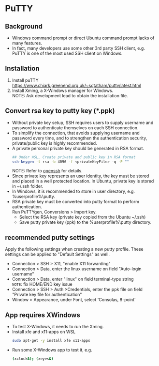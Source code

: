 # PuTTY

## Background
- Windows command prompt or direct Ubuntu command prompt lacks of many features.  
- In fact, many developers use some other 3rd party SSH client, e.g. PuTTY is one of the most used SSH client on Windows.


## Installation
1. Install puTTY  
   https://www.chiark.greenend.org.uk/~sgtatham/putty/latest.html
2. Install Xming, a X-Windows manager for Windows.  
   NOTE: Ask development lead to obtain the installation file.

## Convert rsa key to putty key (*.ppk)
- Without private key setup, SSH requires users to supply username and password to authenticate themselves on each SSH connection.
- To simplify the connection, that avoids supplying username and password every time, and to strengthen the authentication security, private/public key is highly recommended.
- A private personal private key should be generated in RSA format.
  ```bash
  ## Under WSL, Create private and public key in RSA format 
  ssh-keygen -t rsa -b 4096 -f <privateKeyFile> -q -P ""  
  ```
  NOTE: Refer to [openssh](../ubuntu/openssh.md) for details.
- Since private key represents an user identity, the key must be stored and placed in a well protected location. In Ubuntu, private key is stored in ~/.ssh folder.  
- In Windows, it is recommended to store in user directory, e.g. %userprofile%\putty.
- RSA private key must be converted into putty format to perform authentication.  
  Run PuTTYgen, Conversions > Import key. 
  - Select the RSA key (private key copied from the Ubuntu ~/.ssh)
  - Save putty private key (ppk) to the %userprofile%\putty directory.

## recommended putty settings
Apply the following settings when creating a new putty profile.  These settings can be applied to "Default Settings" as well.
- Connection > SSH > X11, "enable X11 forwarding"
- Connection > Data, enter the linux username on field "Auto-login username" 
- Connection > Data, enter "linux" on field terminal-type string  
  `NOTE`: fix HOME/END key issue
- Connection > SSH > Auth >Credentials, enter the ppk file on field "Private key file for authentication"
- Window > Appearance, under Font, select 'Consolas, 8-point'

## App requires XWindows
- To test X-Windows, it needs to run the Xming.
- Install xfe and x11-apps on WSL  
  ```bash
  sudo apt-get -y install xfe x11-apps
  ```
- Run some X-Windows app to test it, e.g.
  ```bash
  (xclock&); (xeyes&)
  ```
